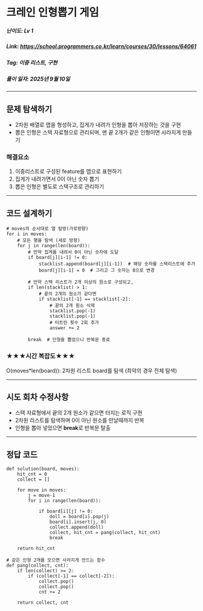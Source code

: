 # 크레인 인형뽑기 게임
##### 난이도: ***Lv 1***
##### Link: https://school.programmers.co.kr/learn/courses/30/lessons/64061
##### Tag: 이중 리스트, 구현
##### 풀이 일자: 2025년 9월 10일
***
## 문제 탐색하기
- 2차원 배열로 맵을 형성하고, 집게가 내려가 인형을 뽑아 저장하는 것을 구현
- 뽑은 인형은 스택 자료형으로 관리되며, 맨 끝 2개가 같은 인형이면 사라지게 만들기

### 해결요소
1. 이중리스트로 구성된 feature를 맵으로 표현하기
2. 집게가 내려가면서 0이 아닌 숫자 뽑기
3. 뽑은 인형은 별도로 스택구조로 관리하기
***
## 코드 설계하기
```
# moves의 순서대로 열 탐방(가로방향)
for i in moves:
    # 모든 행을 탐색 (세로 방향)
    for j in range(len(board)):
        # 만약 집게를 내려서 0이 아닌 숫자에 도달
        if board[j][i-1] != 0:
            stacklist.append(board[j][i-1])  # 해당 숫자를 스택리스트에 추가
            board[j][i-1] = 0  # 그리고 그 숫자는 0으로 변경
        
        # 만약 스택 리스트가 2개 이상의 원소로 구성되고,
        if len(stacklist) > 1:
            # 끝의 2개의 원소가 같다면
            if stacklist[-1] == stacklist[-2]:
                # 끝의 2개 원소 삭제
                stacklist.pop(-1)
                stacklist.pop(-1)
                # 터트린 횟수 2회 추가
                answer += 2 
        
        break  # 인형을 뽑았으니 반복문 종료
```
### ★★★시간 복잡도★★★
O(moves*len(board)): 2차원 리스트 board를 탐색 (최악의 경우 전체 탐색) 
***
## 시도 회차 수정사항
- 스택 자료형에서 끝의 2개 원소가 같으면 터지는 로직 구현
- 2차원 리스트를 탐색하며 0이 아닌 원소를 만날때까지 반복
- 인형을 뽑아 넣었으면 **break**로 반복문 탈출
***
## 정답 코드
```
def solution(board, moves):
    hit_cnt = 0
    collect = []
    
    for move in moves:
        j = move-1
        for i in range(len(board)):
            
            if board[i][j] != 0:
                doll = board[i].pop(j)
                board[i].insert(j, 0)
                collect.append(doll)
                collect, hit_cnt = pang(collect, hit_cnt)
                break

    return hit_cnt

# 같은 인형 2개를 모으면 사라지게 만드는 함수
def pang(collect, cnt):
    if len(collect) >= 2:
        if (collect[-1] == collect[-2]):
            collect.pop()
            collect.pop()
            cnt += 2
    
    return collect, cnt
```